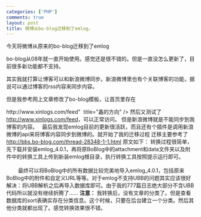 ```yaml
--- 
categories: ['PHP']
comments: true
layout: post
title: 微博从bo-blog迁移到了emlog。
---
```


今天将微博从原来的bo-blog迁移到了emlog

bo-blog从08年就一直开始使用。感觉还是很不错的。但是一直没怎么更新了，目前很多新功能都不支持。

其实我就打算让博客可以和新浪微博同步。新浪微博里也有个关联博客的功能，据说可以通过博客的rss内容来同步内容。

但是我参考网上文章修改了bo-blog模板，让首页里存在
<link rel="alternate" type="application/rss+xml" href="<a href="http://www.xinlogs.com/feed">http://www.xinlogs.com/feed</a>"  title="鑫的方向" />
然后又测试了<a href="http://www.xinlogs.com/feed">http://www.xinlogs.com/feed</a>，可以正常访问。
但是新浪微博就是不能同步到我博客的内容。
 
最后我发现emlog目前的更新很活跃，而且还有个插件是调用新浪微博的api来将博客内容同步到微博的。就开始了我的迁移过程
迁移主要参考了<a href="http://bbs.bo-blog.com/thread-28348-1-1.html">http://bbs.bo-blog.com/thread-28348-1-1.html</a>
原文如下：
转换过程很简单，先下载并安装emlog_4.0.1，再将原BoBlog中的attachment和data文件夹以及附件中的转换工具上传到新装emlog根目录，执行转换工具按照提示运行即可。<br><br>
        最终可以将BoBlog中的所有数据比较完美地导入emlog_4.0.1，包括原来BoBlog中的附件和自定义URL等等。对于emlog不支持UBB的问题其实应该很好解决：将UBB解析之后再导入数据库即可。由于我的777篇日志绝大部分不含UBB代码所以就没有继续折腾了……
<strong>注意：</strong>
我转换后，没有文章的分类了。但是查看数据库的sort表确实存在分类信息。这个时候，只要在后台建立一个分类。然后其他分类就都出现了。感觉转换效果很不错。

